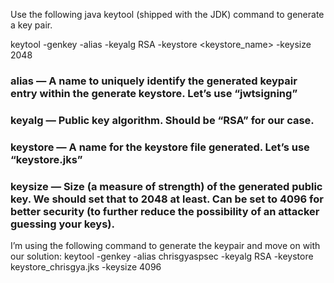 Use the following java keytool (shipped with the JDK) command to generate a key pair.

keytool -genkey -alias <alias> -keyalg RSA -keystore <keystore_name>  -keysize 2048
### alias — A name to uniquely identify the generated keypair entry within the generate keystore. Let’s use “jwtsigning”
### keyalg — Public key algorithm. Should be “RSA” for our case.
### keystore — A name for the keystore file generated. Let’s use “keystore.jks”
### keysize — Size (a measure of strength) of the generated public key. We should set that to 2048 at least. Can be set to 4096 for better security (to further reduce the possibility of an attacker guessing your keys).

I’m using the following command to generate the keypair and move on with our solution:
 keytool -genkey -alias chrisgyaspsec -keyalg RSA -keystore keystore_chrisgya.jks  -keysize 4096